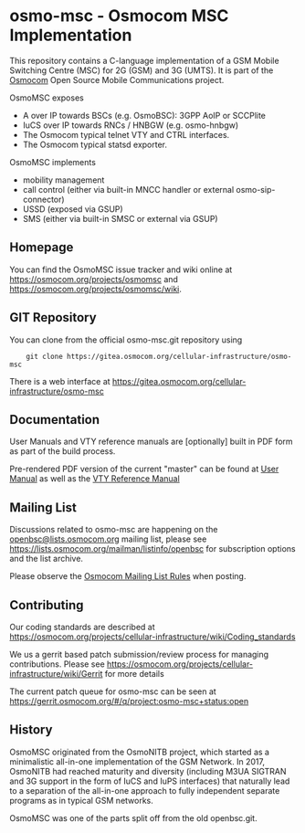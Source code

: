 osmo-msc - Osmocom MSC Implementation
=====================================

This repository contains a C-language implementation of a GSM Mobile Switching
Centre (MSC) for 2G (GSM) and 3G (UMTS).  It is part of the
[Osmocom](https://osmocom.org/) Open Source Mobile Communications
project.

OsmoMSC exposes
 * A over IP towards BSCs (e.g. OsmoBSC): 3GPP AoIP or SCCPlite
 * IuCS over IP towards RNCs / HNBGW (e.g. osmo-hnbgw)
 * The Osmocom typical telnet VTY and CTRL interfaces.
 * The Osmocom typical statsd exporter.

OsmoMSC implements
 * mobility management
 * call control (either via built-in MNCC handler or external osmo-sip-connector)
 * USSD (exposed via GSUP)
 * SMS (either via built-in SMSC or external via GSUP)

Homepage
--------

You can find the OsmoMSC issue tracker and wiki online at
<https://osmocom.org/projects/osmomsc> and <https://osmocom.org/projects/osmomsc/wiki>.


GIT Repository
--------------

You can clone from the official osmo-msc.git repository using

        git clone https://gitea.osmocom.org/cellular-infrastructure/osmo-msc

There is a web interface at <https://gitea.osmocom.org/cellular-infrastructure/osmo-msc>


Documentation
-------------

User Manuals and VTY reference manuals are [optionally] built in PDF form
as part of the build process.

Pre-rendered PDF version of the current "master" can be found at
[User Manual](https://ftp.osmocom.org/docs/latest/osmomsc-usermanual.pdf)
as well as the [VTY Reference Manual](https://ftp.osmocom.org/docs/latest/osmomsc-vty-reference.pdf)


Mailing List
------------

Discussions related to osmo-msc are happening on the
openbsc@lists.osmocom.org mailing list, please see
<https://lists.osmocom.org/mailman/listinfo/openbsc> for subscription
options and the list archive.

Please observe the [Osmocom Mailing List
Rules](https://osmocom.org/projects/cellular-infrastructure/wiki/Mailing_List_Rules)
when posting.

Contributing
------------

Our coding standards are described at
<https://osmocom.org/projects/cellular-infrastructure/wiki/Coding_standards>

We us a gerrit based patch submission/review process for managing
contributions.  Please see
<https://osmocom.org/projects/cellular-infrastructure/wiki/Gerrit> for
more details

The current patch queue for osmo-msc can be seen at
<https://gerrit.osmocom.org/#/q/project:osmo-msc+status:open>


History
-------

OsmoMSC originated from the OsmoNITB project, which started as a minimalistic
all-in-one implementation of the GSM Network. In 2017, OsmoNITB had reached
maturity and diversity (including M3UA SIGTRAN and 3G support in the form of
IuCS and IuPS interfaces) that naturally lead to a separation of the all-in-one
approach to fully independent separate programs as in typical GSM networks.

OsmoMSC was one of the parts split off from the old openbsc.git.

